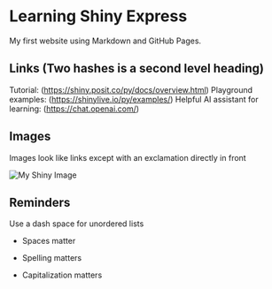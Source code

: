 # Learning Shiny Express

My first website using Markdown and GitHub Pages.

## Links (Two hashes is a second level heading)

Tutorial: (https://shiny.posit.co/py/docs/overview.html)
Playground examples: (https://shinylive.io/py/examples/)
Helpful AI assistant for learning: (https://chat.openai.com/)

## Images

Images look like links except with an exclamation directly in front

![My Shiny Image](https://raw.githubusercontent.com/denisecase/pyshiny-penguins-dashboard-express/main/images/LocalAppRunning.JPG)

## Reminders

Use a dash space for unordered lists

- Spaces matter

- Spelling matters

- Capitalization matters
